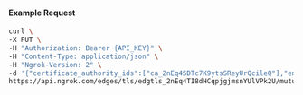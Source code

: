 <!-- Code generated for API Clients. DO NOT EDIT. -->

#### Example Request

```bash
curl \
-X PUT \
-H "Authorization: Bearer {API_KEY}" \
-H "Content-Type: application/json" \
-H "Ngrok-Version: 2" \
-d '{"certificate_authority_ids":["ca_2nEq4SDTc7K9ytsSReyUrQcileQ"],"enabled":true}' \
https://api.ngrok.com/edges/tls/edgtls_2nEq4TI8dHCqpjgjmsnYUlVPk2U/mutual_tls
```
